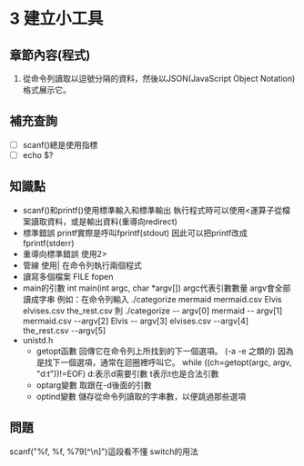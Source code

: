 # 3 建立小工具
## 章節內容(程式)
1. 從命令列讀取以逗號分隔的資料，然後以JSON(JavaScript Object Notation)格式展示它。
## 補充查詢
- [ ] scanf()總是使用指標
- [ ] echo $?
## 知識點
- scanf()和printf()使用標準輸入和標準輸出
執行程式時可以使用<運算子從檔案讀取資料，或是輸出資料(重導向redirect)
- 標準錯誤
printf實際是呼叫fprintf(stdout)
因此可以把printf改成fprintf(stderr)
- 重導向標準錯誤
使用2>
- 管線
使用| 在命令列執行兩個程式
- 讀寫多個檔案
FILE fopen
- main的引數
int main(int argc, char *argv[])
argc代表引數數量
argv會全部讀成字串
例如：在命令列輸入
./categorize mermaid mermaid.csv Elvis elvises.csv the_rest.csv
則
./categorize -- argv[0]
mermaid -- argv[1]
mermaid.csv --argv[2]
Elvis -- argv[3]
elvises.csv --argv[4]
the_rest.csv --argv[5]
- unistd.h
  - getopt函數
  回傳它在命令列上所找到的下一個選項。
  (-a -e 之類的)
  因為是找下一個選項，通常在迴圈裡呼叫它。
  while ((ch=getopt(argc, argv, "d:t"))!=EOF)
  d:表示d需要引數
  t表示t也是合法引數
  - optarg變數
  取跟在-d後面的引數
  - optind變數
  儲存從命令列讀取的字串數，以便跳過那些選項
## 問題
scanf("%f, %f, %79[^\n]")這段看不懂
switch的用法


